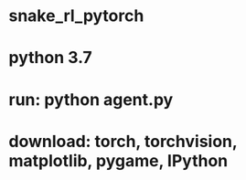 # snake_rl_pytorch

# python 3.7

# run: python agent.py
# download: torch, torchvision, matplotlib, pygame, IPython
